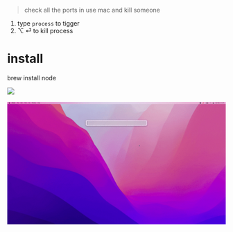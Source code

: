 > check all the ports in use mac and kill someone

1. type `process` to tigger
2. ⌥ ⏎ to kill process

# install

brew install node


[![](https://img.shields.io/badge/version-v0.1-green)](./Process.alfredworkflow)



<!-- more -->

![](./screenshot.gif)
